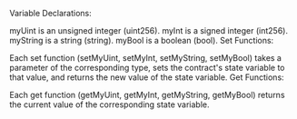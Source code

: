 Variable Declarations:

myUint is an unsigned integer (uint256).
myInt is a signed integer (int256).
myString is a string (string).
myBool is a boolean (bool).
Set Functions:

Each set function (setMyUint, setMyInt, setMyString, setMyBool) takes a parameter of the corresponding type, sets the contract's state variable to that value, and returns the new value of the state variable.
Get Functions:

Each get function (getMyUint, getMyInt, getMyString, getMyBool) returns the current value of the corresponding state variable.
